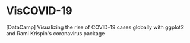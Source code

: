 # VisCOVID-19
[DataCamp] Visualizing the rise of COVID-19 cases globally with ggplot2 and Rami Krispin's coronavirus package
